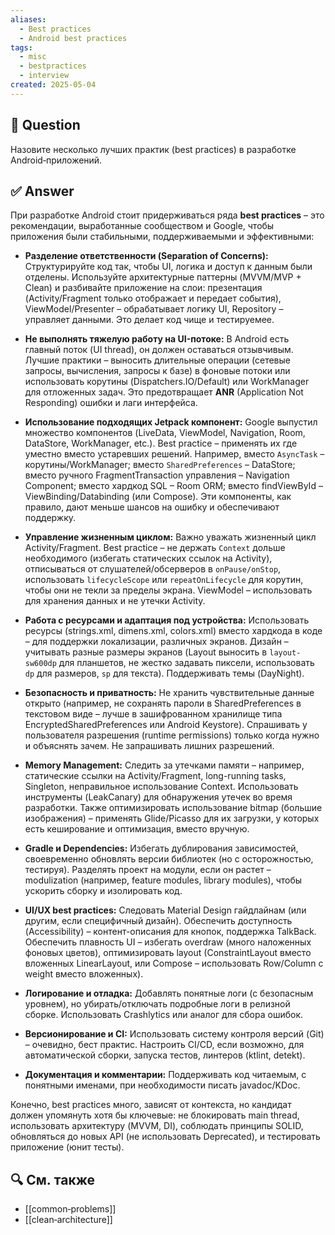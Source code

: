 ```yaml
---
aliases:
  - Best practices
  - Android best practices
tags:
  - misc
  - bestpractices
  - interview
created: 2025‑05‑04
---
```


## 📝 Question  
Назовите несколько лучших практик (best practices) в разработке Android‑приложений.

## ✅ Answer  
При разработке Android стоит придерживаться ряда **best practices** – это рекомендации, выработанные сообществом и Google, чтобы приложения были стабильными, поддерживаемыми и эффективными:

- **Разделение ответственности (Separation of Concerns):** Структурируйте код так, чтобы UI, логика и доступ к данным были отделены. Используйте архитектурные паттерны (MVVM/MVP + Clean) и разбивайте приложение на слои: презентация (Activity/Fragment только отображает и передает события), ViewModel/Presenter – обрабатывает логику UI, Repository – управляет данными. Это делает код чище и тестируемее.
    
- **Не выполнять тяжелую работу на UI-потоке:** В Android есть главный поток (UI thread), он должен оставаться отзывчивым. Лучшие практики – выносить длительные операции (сетевые запросы, вычисления, запросы к базе) в фоновые потоки или использовать корутины (Dispatchers.IO/Default) или WorkManager для отложенных задач. Это предотвращает **ANR** (Application Not Responding) ошибки и лаги интерфейса.
    
- **Использование подходящих Jetpack компонент:** Google выпустил множество компонентов (LiveData, ViewModel, Navigation, Room, DataStore, WorkManager, etc.). Best practice – применять их где уместно вместо устаревших решений. Например, вместо `AsyncTask` – корутины/WorkManager; вместо `SharedPreferences` – DataStore; вместо ручного FragmentTransaction управления – Navigation Component; вместо хардкод SQL – Room ORM; вместо findViewById – ViewBinding/Databinding (или Compose). Эти компоненты, как правило, дают меньше шансов на ошибку и обеспечивают поддержку.
    
- **Управление жизненным циклом:** Важно уважать жизненный цикл Activity/Fragment. Best practice – не держать `Context` дольше необходимого (избегать статических ссылок на Activity), отписываться от слушателей/обсерверов в `onPause/onStop`, использовать `lifecycleScope` или `repeatOnLifecycle` для корутин, чтобы они не текли за пределы экрана. ViewModel – использовать для хранения данных и не утечки Activity.
    
- **Работа с ресурсами и адаптация под устройства:** Использовать ресурсы (strings.xml, dimens.xml, colors.xml) вместо хардкода в коде – для поддержки локализации, различных экранов. Дизайн – учитывать разные размеры экранов (Layout выносить в `layout-sw600dp` для планшетов, не жестко задавать пиксели, использовать `dp` для размеров, `sp` для текста). Поддерживать темы (DayNight).
    
- **Безопасность и приватность:** Не хранить чувствительные данные открыто (например, не сохранять пароли в SharedPreferences в текстовом виде – лучше в зашифрованном хранилище типа EncryptedSharedPreferences или Android Keystore). Спрашивать у пользователя разрешения (runtime permissions) только когда нужно и объяснять зачем. Не запрашивать лишних разрешений.
    
- **Memory Management:** Следить за утечками памяти – например, статические ссылки на Activity/Fragment, long-running tasks, Singleton, неправильное использование Context. Использовать инструменты (LeakCanary) для обнаружения утечек во время разработки. Также оптимизировать использование bitmap (большие изображения) – применять Glide/Picasso для их загрузки, у которых есть кеширование и оптимизация, вместо вручную.
    
- **Gradle и Dependencies:** Избегать дублирования зависимостей, своевременно обновлять версии библиотек (но с осторожностью, тестируя). Разделять проект на модули, если он растет – modulization (например, feature modules, library modules), чтобы ускорить сборку и изолировать код.
    
- **UI/UX best practices:** Следовать Material Design гайдлайнам (или другим, если специфичный дизайн). Обеспечить доступность (Accessibility) – контент-описания для кнопок, поддержка TalkBack. Обеспечить плавность UI – избегать overdraw (много наложенных фоновых цветов), оптимизировать layout (ConstraintLayout вместо вложенных LinearLayout, или Compose – использовать Row/Column с weight вместо вложенных).
    
- **Логирование и отладка:** Добавлять понятные логи (с безопасным уровнем), но убирать/отключать подробные логи в релизной сборке. Использовать Crashlytics или аналог для сбора ошибок.
    
- **Версионирование и CI:** Использовать систему контроля версий (Git) – очевидно, бест практис. Настроить CI/CD, если возможно, для автоматической сборки, запуска тестов, линтеров (ktlint, detekt).
    
- **Документация и комментарии:** Поддерживать код читаемым, с понятными именами, при необходимости писать javadoc/KDoc.
    

Конечно, best practices много, зависят от контекста, но кандидат должен упомянуть хотя бы ключевые: не блокировать main thread, использовать архитектуру (MVVM, DI), соблюдать принципы SOLID, обновляться до новых API (не использовать Deprecated), и тестировать приложение (юнит тесты).

## 🔍 См. также  
- [[common‑problems]]
- [[clean‑architecture]]
